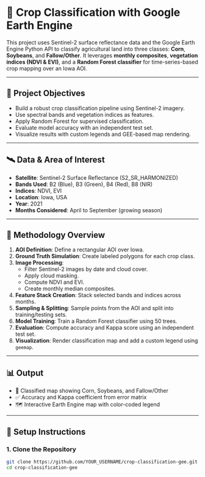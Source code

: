 # 🌾 Crop Classification with Google Earth Engine

This project uses Sentinel-2 surface reflectance data and the Google Earth Engine Python API to classify agricultural land into three classes: **Corn**, **Soybeans**, and **Fallow/Other**. It leverages **monthly composites**, **vegetation indices (NDVI & EVI)**, and a **Random Forest classifier** for time-series-based crop mapping over an Iowa AOI.

---

## 📌 Project Objectives

- Build a robust crop classification pipeline using Sentinel-2 imagery.
- Use spectral bands and vegetation indices as features.
- Apply Random Forest for supervised classification.
- Evaluate model accuracy with an independent test set.
- Visualize results with custom legends and GEE-based map rendering.

---

## 🛰️ Data & Area of Interest

- **Satellite**: Sentinel-2 Surface Reflectance (S2_SR_HARMONIZED)
- **Bands Used**: B2 (Blue), B3 (Green), B4 (Red), B8 (NIR)
- **Indices**: NDVI, EVI
- **Location**: Iowa, USA
- **Year**: 2021
- **Months Considered**: April to September (growing season)

---

## 🧪 Methodology Overview

1. **AOI Definition**: Define a rectangular AOI over Iowa.
2. **Ground Truth Simulation**: Create labeled polygons for each crop class.
3. **Image Processing**:
   - Filter Sentinel-2 images by date and cloud cover.
   - Apply cloud masking.
   - Compute NDVI and EVI.
   - Create monthly median composites.
4. **Feature Stack Creation**: Stack selected bands and indices across months.
5. **Sampling & Splitting**: Sample points from the AOI and split into training/testing sets.
6. **Model Training**: Train a Random Forest classifier using 50 trees.
7. **Evaluation**: Compute accuracy and Kappa score using an independent test set.
8. **Visualization**: Render classification map and add a custom legend using `geemap`.

---

## 📊 Output

- 📍 Classified map showing Corn, Soybeans, and Fallow/Other
- ✅ Accuracy and Kappa coefficient from error matrix
- 🗺️ Interactive Earth Engine map with color-coded legend

---

## 🔧 Setup Instructions

### 1. Clone the Repository
```bash
git clone https://github.com/YOUR_USERNAME/crop-classification-gee.git
cd crop-classification-gee
